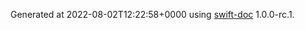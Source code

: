 Generated at 2022-08-02T12:22:58+0000 using [swift-doc](https://github.com/SwiftDocOrg/swift-doc) 1.0.0-rc.1.
